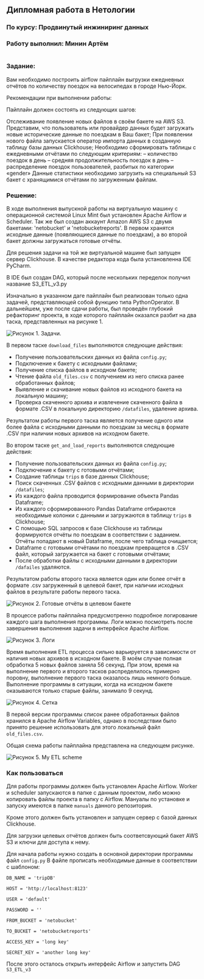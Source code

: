 ## Дипломная работа в Нетологии
### По курсу: Продвинутый инжиниринг данных
### Работу выполнил: Минин Артём
#
### Задание:

Вам необходимо построить airflow пайплайн выгрузки ежедневных отчётов по количеству поездок на велосипедах в городе Нью-Йорк.

Рекомендации при выполнении работы:

Пайплайн должен состоять из следующих шагов:

Отслеживание появление новых файлов в своём бакете на AWS S3. Представим, что пользователь или провайдер данных будет загружать новые исторические данные по поездкам в Ваш бакет;
При появлении нового файла запускается оператор импорта данных в созданную таблицу базы данных Clickhouse;
Необходимо сформировать таблицы с ежедневными отчётами по следующим критериям:
– количество поездок в день
– средняя продолжительность поездок в день
– распределение поездок пользователей, разбитых по категории «gender»
Данные статистики необходимо загрузить на специальный S3 бакет с хранящимися отчётами по загруженным файлам.

### Решение:
В ходе выполнения выпускной работы на виртуальную машину с операционной системой Linux Mint
был установлен Apache Airflow и Scheduler.
Так же был создан аккаунт Amazon AWS S3 с двумя бакетами: 'netobucket' и 'netobucketreports'.
В первом хранятся исходные данные (появляющиеся данные по поездкам),
а во второй бакет должны загружаться готовые отчёты.

Для решения задачи на той же виртуальной машине был запущен сервер Clickhouse.
В качестве редактора кода была установленна IDE PyCharm.

В IDE был создан DAG, который после нескольких переделок получил название S3_ETL_v3.py

Изначально в указанном даге пайплайн был реализован только одна задачей, представляющей собой
функцию типа PythonOperator. В дальнейшем, уже после сдачи работы, был проведён глубокий 
рефакторинг проекта, в ходе которого пайплайн оказался разбит на два таска, представленных на рисунке 1.

![Рисунок 1. Задачи.](https://github.com/softandiron/GraduationWork/blob/ca63697243afacf360728a18e83f229d714cf364/screenshots/Screenshot%20from%202022-05-30%2000-24-32.png)

В первом таске `download_files` выполняются следующие действия:
- Получение пользовательских данных из файла `config.py`;
- Подключение к бакету с исходными файлами;
- Получение списка файлов в исходном бакете;
- Чтение файла `old_files.csv` с получением из него списка ранее обработанных файлов;
- Выявление и скачивание новых файлов из исходного бакета на локальную машину;
- Проверка скаченного архива и извлечение скаченного файла в формате .CSV в локальную 
директорию `/datafiles`, удаление архива.

Результатом работы первого таска является получение одного или более файла с исходными данными
по поездкам за месяц в формате .CSV при наличии новых архивов на исходном бакете.

Во втором таске `get_and_load_reports` выполняются следующие действия:
- Получение пользовательских данных из файла `config.py`;
- Подключение к бакету с готовыми отчётами;
- Создание таблицы `trips` в базе данных Clickhouse;
- Поиск скаченных .CSV файлов с исходными данными в директории `/datafiles`;
- Из каждого файла проводится формирование объекта Pandas Dataframe;
- Из каждого сформированного Pandas Dataframe отбираются необходимые колонки с данными и
загружаются в таблицу `trips` в Clickhouse;
- С помощью SQL запросов к базе Clickhouse из таблицы формируются отчёты по поездкам
в соответствии с заданием. Отчёты попадают в новый Dataframe, после чего таблица очищается;
- Dataframe с готовыми отчётами по поездкам превращется в .CSV файл, который загружается
на бакет с готовыми отчётами;
- После обработки файлы с исходными данными в директории `/dafailes` удаляются.

Результатом работы второго таска является один или более отчёт в формате .csv загруженный
в целевой бакет, при наличии исходных файлов в результате работы первого таска.

![Рисунок 2. Готовые отчёты в целевом бакете](https://github.com/softandiron/GraduationWork/blob/ca63697243afacf360728a18e83f229d714cf364/screenshots/Screenshot%20from%202022-05-30%2000-29-28.png)

В процессе работы пайплайна предусмотренно подробное логирование каждого шага выполнения программы.
Логи можно посмотреть после завершения выполнения задачи в интерфейсе Apache Airflow.

![Рисунок 3. Логи](https://github.com/softandiron/GraduationWork/blob/ca63697243afacf360728a18e83f229d714cf364/screenshots/Screenshot%20from%202022-05-30%2000-27-28.png)

Время выполнения ETL процесса сильно варьируется в зависимости от наличия новых архивов 
в исходном бакете. В моём случае полная обработка 5 новых файлов заняла 56 секунд.
При этом, время на выполнение первого и второго тасков распределилось примерно поровну,
выполнение первого таска оказалось лишь немного больше.
Выполнение программы в ситуации, когда на исходном бакете оказываются только старые файлы,
занимало 9 секунд.

![Рисунок 4. Сетка](https://github.com/softandiron/GraduationWork/blob/ca63697243afacf360728a18e83f229d714cf364/screenshots/Screenshot%20from%202022-05-30%2000-26-05.png)

В первой версии программы список ранее обработанных файлов хранился в Apache Airflow
Variables, однако в последствии было принято решение использовать для этого локальный 
файл `old_files.csv`.

Общая схема работы пайплайна представлена на следующем рисунке.

![Рисунок 5. My ETL scheme](https://github.com/softandiron/GraduationWork/blob/main/My%20ETL.jpeg)


### Как пользоваться

Для работы программы должен быть установлен Apache Airflow. Worker и scheduler запускаются в папке с
данным проектом, либо можно копировать файлы проекта в папку с Airflow.
Мануалы по установке и запуску имеются в папке `manuals` данного репозитория. 

Кроме этого должен быть установлен и запущен сервер с базой данных Clickhouse.

Для загрузки целевых отчётов должен быть соответсвующий бакет AWS S3 и ключи для доступа к нему.


Для начала работы нужно создать в основной директории программы файл `config.py`
В файле прописать необходимые данные в соответствии с шаблоном:


`DB_NAME = 'tripDB'`

`HOST = 'http://localhost:8123'`

`USER = 'default'`

`PASSWORD = ''`

`FROM_BUCKET = 'netobucket'`

`TO_BUCKET = 'netobucketreports'`

`ACCESS_KEY = 'long key'`

`SECRET_KEY = 'another long key'`

После этого осталось открыть интерфейс Airflow и запустить DAG `S3_ETL_v3`
